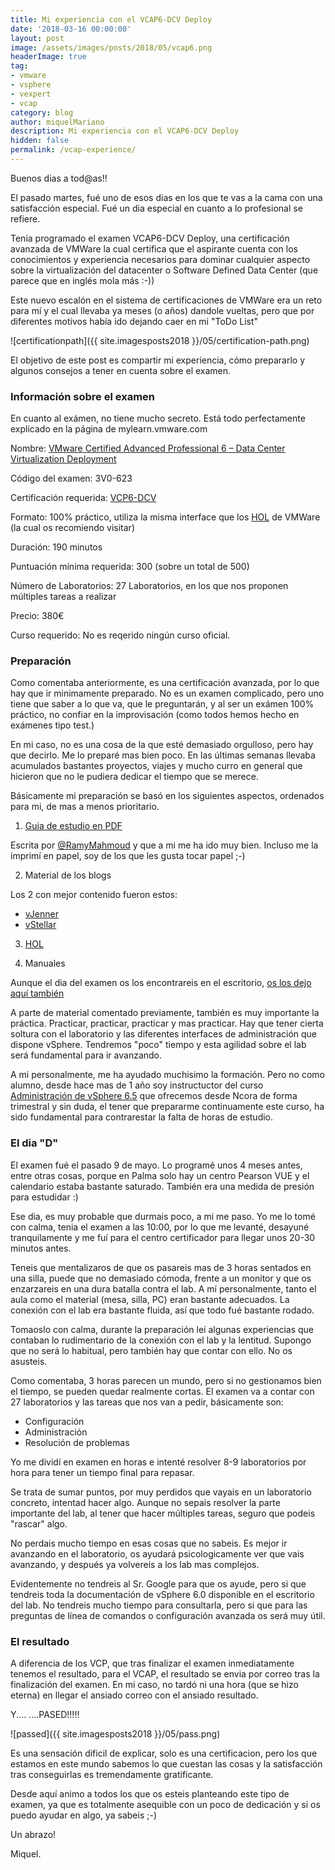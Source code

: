 ```yaml
---
title: Mi experiencia con el VCAP6-DCV Deploy
date: '2018-03-16 00:00:00'
layout: post
image: /assets/images/posts/2018/05/vcap6.png
headerImage: true
tag:
- vmware
- vsphere
- vexpert
- vcap
category: blog
author: miquelMariano
description: Mi experiencia con el VCAP6-DCV Deploy
hidden: false
permalink: /vcap-experience/
---
```


Buenos dias a tod@as!!

El pasado martes, fué uno de esos dias en los que te vas a la cama con una satisfacción especial. Fué un dia especial en cuanto a lo profesional se refiere.

Tenia programado el examen VCAP6-DCV Deploy, una certificación avanzada de VMWare la cual certifica que el aspirante cuenta con los conocimientos y experiencia necesarios para dominar cualquier aspecto sobre la virtualización del datacenter o Software Defined Data Center (que parece que en inglés mola más :-))

Este nuevo escalón en el sistema de certificaciones de VMWare era un reto para mí y el cual llevaba ya meses (o años) dandole vueltas, pero que por diferentes motivos había ido dejando caer en mi "ToDo List"

![certificationpath]({{ site.imagesposts2018 }}/05/certification-path.png)

El objetivo de este post es compartir mi experiencia, cómo prepararlo y algunos consejos a tener en cuenta sobre el examen.

### Información sobre el examen

En cuanto al exámen, no tiene mucho secreto. Está todo perfectamente explicado en la página de mylearn.vmware.com 

Nombre: [VMware Certified Advanced Professional 6 – Data Center Virtualization Deployment](https://www.vmware.com/education-services/certification/vcap6-dcv-deploy-exam.html)

Código del examen: 3V0-623

Certificación requerida: [VCP6-DCV](https://www.vmware.com/education-services/certification/vcp6-dcv-exam.html)

Formato: 100% práctico, utiliza la misma interface que los [HOL](http://labs.hol.vmware.com/HOL/catalogs/) de VMWare (la cual os recomiendo visitar)

Duración: 190 minutos

Puntuación mínima requerida: 300 (sobre un total de 500)

Número de Laboratorios: 27 Laboratorios, en los que nos proponen múltiples tareas a realizar

Precio: 380€

Curso requerido: No es reqerido ningún curso oficial.

### Preparación

Como comentaba anteriormente, es una certificación avanzada, por lo que hay que ir minimamente preparado. No es un examen complicado, pero uno tiene que saber a lo que va, que le preguntarán, y al ser un exámen 100% práctico, no confiar en la improvisación (como todos hemos hecho en exámenes tipo test.)

En mi caso, no es una cosa de la que esté demasiado orgulloso, pero hay que decirlo. Me lo preparé mas bien poco. En las últimas semanas llevaba acumulados bastantes proyectos, viajes y mucho curro en general que hicieron que no le pudiera dedicar el tiempo que se merece.

Básicamente mi preparación se basó en los siguientes aspectos, ordenados para mi, de mas a menos prioritario.

1. [Guia de estudio en PDF](google.com)

Escrita por [@RamyMahmoud](https://twitter.com/RamyMahmoud) y que a mi me ha ido muy bien. Incluso me la imprimí en papel, soy de los que les gusta tocar papel ;-)

2. Material de los blogs

Los 2 con mejor contenido fueron estos:

* [vJenner](http://www.vjenner.com/vcap6-dcv-deployment-study-guide/)
* [vStellar](http://www.vstellar.com/2017/12/29/vcap6-dcv-deploy-study-guide/)

3. [HOL]((http://labs.hol.vmware.com/HOL/catalogs/))

4. Manuales 

Aunque el dia del examen os los encontrareis en el escritorio, [os los dejo aquí también](google.com)

A parte de material comentado previamente, también es muy importante la práctica. Practicar, practicar, practicar y mas practicar. Hay que tener cierta soltura con el laboratorio y las diferentes interfaces de administración que dispone vSphere. Tendremos "poco" tiempo y esta agilidad sobre el lab será fundamental para ir avanzando.

A mi personalmente, me ha ayudado muchisimo la formación. Pero no como alumno, desde hace mas de 1 año soy instructuctor del curso [Administración de vSphere 6.5](bla.com) que ofrecemos desde Ncora de forma trimestral y sin duda, el tener que prepararme continuamente este curso, ha sido fundamental para contrarestar la falta de horas de estudio.


### El dia "D"

El examen fué el pasado 9 de mayo. Lo programé unos 4 meses antes, entre otras cosas, porque en Palma solo hay un centro Pearson VUE y el calendario estaba bastante saturado. También era una medida de presión para estudidar :)

Ese dia, es muy probable que durmais poco, a mi me paso. Yo me lo tomé con calma, tenia el examen a las 10:00, por lo que me levanté, desayuné tranquilamente y me fuí para el centro certificador para llegar unos 20-30 minutos antes.

Teneis que mentalizaros de que os pasareis mas de 3 horas sentados en una silla, puede que no demasiado cómoda, frente a un monitor y que os enzarzareis en una dura batalla contra el lab. A mí personalmente, tanto el aula como el material (mesa, silla, PC) eran bastante adecuados. La conexión con el lab era bastante fluida, así que todo fué bastante rodado.

Tomaoslo con calma, durante la preparación leí algunas experiencias que contaban lo rudimentario de la conexión con el lab y la lentitud. Supongo que no será lo habitual, pero también hay que contar con ello. No os asusteis.

Como comentaba, 3 horas parecen un mundo, pero si no gestionamos bien el tiempo, se pueden quedar realmente cortas. El examen va a contar con 27 laboratorios y las tareas que nos van a pedir, básicamente son:

* Configuración
* Administración
* Resolución de problemas

Yo me dividí en examen en horas e intenté resolver 8-9 laboratorios por hora para tener un tiempo final para repasar.

Se trata de sumar puntos, por muy perdidos que vayais en un laboratorio concreto, intentad hacer algo. Aunque no sepais resolver la parte importante del lab, al tener que hacer múltiples tareas, seguro que podeis "rascar" algo.

No perdais mucho tiempo en esas cosas que no sabeis. Es mejor ir avanzando en el laboratorio, os ayudará psicologicamente ver que vais avanzando, y después ya volvereis a los lab mas complejos.

Evidentemente no tendreis al Sr. Google para que os ayude, pero si que tendreis toda la documentación de vSphere 6.0 disponible en el escritorio del lab. No tendreis mucho tiempo para consultarla, pero si que para las preguntas de línea de comandos o configuración avanzada os será muy útil.


### El resultado

A diferencia de los VCP, que tras finalizar el examen inmediatamente tenemos el resultado, para el VCAP, el resultado se envia por correo tras la finalización del examen.
En mi caso, no tardó ni una hora (que se hizo eterna) en llegar el ansiado correo con el ansiado resultado.

Y....   ....PASED!!!!!

![passed]({{ site.imagesposts2018 }}/05/pass.png)

Es una sensación dificil de explicar, solo es una certificacion, pero los que estamos en este mundo sabemos lo que cuestan las cosas y la satisfacción tras conseguirlas es tremendamente gratificante.

Desde aquí animo a todos los que os esteis planteando este tipo de examen, ya que es totalmente asequible con un poco de dedicación y si os puedo ayudar en algo, ya sabeis ;-)


Un abrazo!

Miquel.


